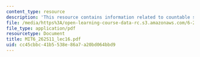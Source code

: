 ```yaml
---
content_type: resource
description: 'This resource contains information related to countable state Markov. '
file: /media/https%3A/open-learning-course-data-rc.s3.amazonaws.com/6-262-discrete-stochastic-processes-spring-2011/cc45cbbc41b5538e86a7a20bd064bbd9_MIT6_262S11_lec16.pdf
file_type: application/pdf
resourcetype: Document
title: MIT6_262S11_lec16.pdf
uid: cc45cbbc-41b5-538e-86a7-a20bd064bbd9
---
```

